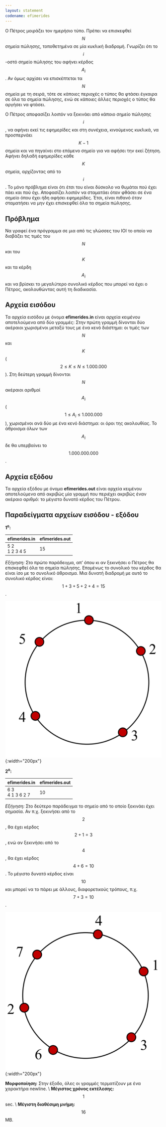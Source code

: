 ```yaml
---
layout: statement
codename: efimerides
---
```


Ο Πέτρος μοιράζει τον ημερήσιο τύπο. Πρέπει να επισκεφθεί $$N$$ σημεία πώλησης, τοποθετημένα σε μία κυκλική διαδρομή. Γνωρίζει ότι το $$i$$-οστό σημείο πώλησης του αφήνει κέρδος $$A_i$$. Αν όμως αρχίσει να επισκέπτεται τα $$N$$ σημεία με τη σειρά, τότε σε κάποιες περιοχές ο τύπος θα φτάσει έγκαιρα σε όλα τα σημεία πώλησης, ενώ σε κάποιες άλλες περιοχές ο τύπος θα αργήσει να φτάσει. 

Ο Πέτρος αποφασίζει λοιπόν να ξεκινάει από κάποιο σημείο πώλησης $$i$$, να αφήνει εκεί τις εφημερίδες και στη συνέχεια, κινούμενος κυκλικά, να προσπερνάει $$K−1$$ σημεία και να πηγαίνει στο επόμενο σημείο για να αφήσει την εκεί ζήτηση. Αφήνει δηλαδή εφημερίδες κάθε $$K$$ σημεία, αρχίζοντας από το $$i$$. Το μόνο πρόβλημα είναι ότι έτσι του είναι δύσκολο να θυμάται πού έχει πάει και πού όχι. Αποφασίζει λοιπόν να σταματάει όταν φθάσει σε ένα σημείο όπου έχει ήδη αφήσει εφημερίδες. Έτσι, είναι πιθανό όταν σταματήσει να μην έχει επισκεφθεί όλα τα σημεία πώλησης.

## Πρόβλημα

Nα γραφεί ένα πρόγραμμα σε μια από τις γλώσσες του ΙΟΙ το οποίο να διαβάζει τις τιμές του $$N$$ και του $$K$$ και τα κέρδη $$A_i$$ και να βρίσκει το μεγαλύτερο συνολικό κέρδος που μπορεί να έχει ο Πέτρος, ακολουθώντας αυτή τη διαδικασία.

## Aρχεία εισόδου

Τα αρχεία εισόδου με όνομα **efimerides.in** είναι αρχεία κειμένου αποτελούμενα από δύο γραμμές: Στην πρώτη γραμμή δίνονται δύο ακέραιοι χωρισμένοι μεταξύ τους με ένα κενό διάστημα: οι τιμές των $$N$$ και $$K$$ ($$2 \leq K \leq N \leq 1.000.000$$). Στη δεύτερη γραμμή δίνονται $$N$$ ακέραιοι αριθμοί $$A_i$$ ($$1 \leq A_i \leq 1.000.000$$), χωρισμένοι ανά δύο με ένα κενό διάστημα: οι όροι της ακολουθίας. Το άθροισμα όλων των $$A_i$$ δε θα υπερβαίνει το $$1.000.000.000$$.

## Aρχεία εξόδου

Τα αρχεία εξόδου με όνομα **efimerides.out** είναι αρχεία κειμένου
αποτελούμενα από ακριβώς μία γραμμή που περιέχει ακριβώς έναν
ακέραιο αριθμό: το μέγιστο δυνατό κέρδος του Πέτρου.

## Παραδείγματα αρχείων εισόδου - εξόδου

**1<sup>ο</sup>:**

| **efimerides.in**                         | **efimerides.out** |
| ------------------------------------ | ------------- |
| 5 2 <br> 1 2 3 4 5 | 15 |

*Εξήγηση:* Στο πρώτο παράδειγμα, απ’ όπου κι αν ξεκινήσει ο Πέτρος θα επισκεφθεί όλα τα σημεία πώλησης. Επομένως το συνολικό του κέρδος θα είναι ίσο με το συνολικό άθροισμα. Μια δυνατή διαδρομή με αυτό το συνολικό κέρδος είναι: $$1 + 3 + 5 + 2 + 4 = 15$$.

![Παράδειγμα 1](/assets/27-pdp-c-efimerides-example-1.png){:width="200px"}

**2<sup>ο</sup>:**

| **efimerides.in**                         | **efimerides.out** |
| ------------------------------------ | ------------- |
| 6 3 <br> 4 1 3 6 2 7 | 10 |

*Εξήγηση:* Στο δεύτερο παράδειγμα το σημείο από το οποίο ξεκινάει έχει σημασία. Αν π.χ. ξεκινήσει από το $$2$$, θα έχει κέρδος $$2 + 1 = 3$$, ενώ αν ξεκινήσει από το $$4$$, θα έχει κέρδος $$4 + 6 = 10$$. Το μέγιστο δυνατό κέρδος είναι $$10$$ και μπορεί να το πάρει με άλλους, διαφορετικούς τρόπους, π.χ. $$7 + 3 = 10$$.

![Παράδειγμα 2](/assets/27-pdp-c-efimerides-example-2.png){:width="200px"}

**Μορφοποίηση:** Στην έξοδο, όλες οι γραμμές τερματίζουν με ένα χαρακτήρα newline. \\
**Μέγιστος χρόνος εκτέλεσης:** $$1$$ sec. \\
**Μέγιστη διαθέσιμη μνήμη:** $$16$$ MB.
